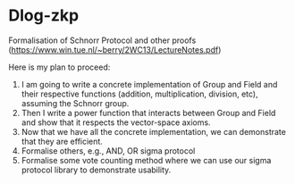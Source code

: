 # Dlog-zkp
Formalisation of Schnorr Protocol and other proofs (https://www.win.tue.nl/~berry/2WC13/LectureNotes.pdf)

Here is my plan to proceed:

1. I am going to write a concrete implementation of Group and Field 
    and their respective functions (addition, multiplication, division,
    etc), assuming the Schnorr group.
2. Then I write a power function that interacts between Group and 
    Field and show that it respects the vector-space axioms. 
3. Now that we have all the concrete implementation, we can 
   demonstrate that they are efficient.
4. Formalise others, e.g., AND, OR sigma protocol
5. Formalise some vote counting method where we can use our 
   sigma protocol library to demonstrate usability. 